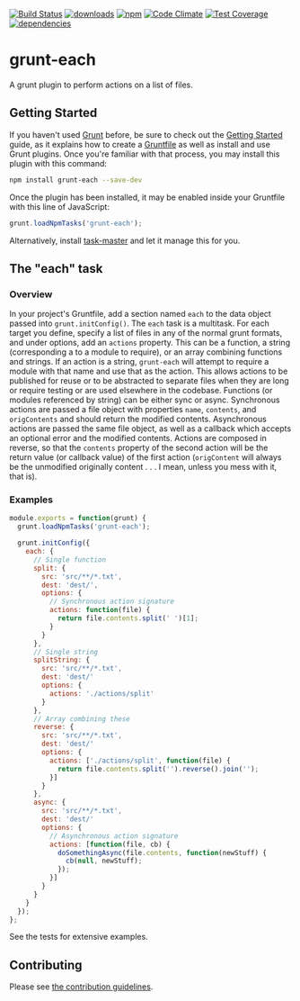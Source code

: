 [![Build Status](https://travis-ci.org/tandrewnichols/grunt-each.png)](https://travis-ci.org/tandrewnichols/grunt-each) [![downloads](http://img.shields.io/npm/dm/grunt-each.svg)](https://npmjs.org/package/grunt-each) [![npm](http://img.shields.io/npm/v/grunt-each.svg)](https://npmjs.org/package/grunt-each) [![Code Climate](https://codeclimate.com/github/tandrewnichols/grunt-each/badges/gpa.svg)](https://codeclimate.com/github/tandrewnichols/grunt-each) [![Test Coverage](https://codeclimate.com/github/tandrewnichols/grunt-each/badges/coverage.svg)](https://codeclimate.com/github/tandrewnichols/grunt-each) [![dependencies](https://david-dm.org/tandrewnichols/grunt-each.png)](https://david-dm.org/tandrewnichols/grunt-each)

# grunt-each

A grunt plugin to perform actions on a list of files.

## Getting Started

If you haven't used [Grunt](http://gruntjs.com/) before, be sure to check out the [Getting Started](http://gruntjs.com/getting-started) guide, as it explains how to create a [Gruntfile](http://gruntjs.com/sample-gruntfile) as well as install and use Grunt plugins. Once you're familiar with that process, you may install this plugin with this command:

```bash
npm install grunt-each --save-dev
```

Once the plugin has been installed, it may be enabled inside your Gruntfile with this line of JavaScript:

```javascript
grunt.loadNpmTasks('grunt-each');
```

Alternatively, install [task-master](http://github.com/tandrewnichols/task-master) and let it manage this for you.

## The "each" task

### Overview

In your project's Gruntfile, add a section named `each` to the data object passed into `grunt.initConfig()`. The `each` task is a multitask. For each target you define, specify a list of files in any of the normal grunt formats, and under options, add an `actions` property. This can be a function, a string (corresponding a to a module to require), or an array combining functions and strings. If an action is a string, `grunt-each` will attempt to require a module with that name and use that as the action. This allows actions to be published for reuse or to be abstracted to separate files when they are long or require testing or are used elsewhere in the codebase. Functions (or modules referenced by string) can be either sync or async. Synchronous actions are passed a file object with properties `name`, `contents`, and `origContents` and should return the modified contents. Asynchronous actions are passed the same file object, as well as a callback which accepts an optional error and the modified contents. Actions are composed in reverse, so that the `contents` property of the second action will be the return value (or callback value) of the first action (`origContent` will always be the unmodified originally content . . . I mean, unless you mess with it, that is).

### Examples

```js
module.exports = function(grunt) {
  grunt.loadNpmTasks('grunt-each');

  grunt.initConfig({
    each: {
      // Single function
      split: {
        src: 'src/**/*.txt',
        dest: 'dest/',
        options: {
          // Synchronous action signature
          actions: function(file) {
            return file.contents.split(' ')[1]; 
          }
        }
      },
      // Single string
      splitString: {
        src: 'src/**/*.txt',
        dest: 'dest/'
        options: {
          actions: './actions/split'
        }
      },
      // Array combining these
      reverse: {
        src: 'src/**/*.txt',
        dest: 'dest/'
        options: {
          actions: ['./actions/split', function(file) {
            return file.contents.split('').reverse().join('');
          }]
        }
      },
      async: {
        src: 'src/**/*.txt',
        dest: 'dest/'
        options: {
          // Asynchronous action signature
          actions: [function(file, cb) {
            doSomethingAsync(file.contents, function(newStuff) {
              cb(null, newStuff);
            });
          }]
        }
      }
    }
  });
};
```

See the tests for extensive examples.

## Contributing

Please see [the contribution guidelines](CONTRIBUTING.md).
